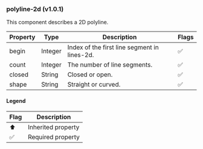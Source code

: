 ### polyline-2d (v1.0.1)
This component describes a 2D polyline.

| Property | Type | Description | Flags |
|---|---|---|---|
| begin | Integer | Index of the first line segment in lines-2d. | ✅ |
| count | Integer | The number of line segments. | ✅ |
| closed | String | Closed or open. | ✅ |
| shape | String | Straight or curved. | ✅ |


#### Legend

| Flag | Description |
| --- | --- |
| ⬆️ | Inherited property |
| ✅ | Required property |

